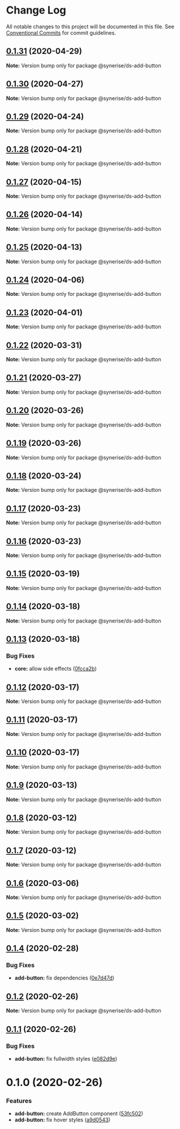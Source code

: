 # Change Log

All notable changes to this project will be documented in this file.
See [Conventional Commits](https://conventionalcommits.org) for commit guidelines.

## [0.1.31](https://github.com/Synerise/synerise-design/compare/@synerise/ds-add-button@0.1.30...@synerise/ds-add-button@0.1.31) (2020-04-29)

**Note:** Version bump only for package @synerise/ds-add-button





## [0.1.30](https://github.com/Synerise/synerise-design/compare/@synerise/ds-add-button@0.1.29...@synerise/ds-add-button@0.1.30) (2020-04-27)

**Note:** Version bump only for package @synerise/ds-add-button





## [0.1.29](https://github.com/Synerise/synerise-design/compare/@synerise/ds-add-button@0.1.28...@synerise/ds-add-button@0.1.29) (2020-04-24)

**Note:** Version bump only for package @synerise/ds-add-button





## [0.1.28](https://github.com/Synerise/synerise-design/compare/@synerise/ds-add-button@0.1.27...@synerise/ds-add-button@0.1.28) (2020-04-21)

**Note:** Version bump only for package @synerise/ds-add-button





## [0.1.27](https://github.com/Synerise/synerise-design/compare/@synerise/ds-add-button@0.1.26...@synerise/ds-add-button@0.1.27) (2020-04-15)

**Note:** Version bump only for package @synerise/ds-add-button





## [0.1.26](https://github.com/Synerise/synerise-design/compare/@synerise/ds-add-button@0.1.25...@synerise/ds-add-button@0.1.26) (2020-04-14)

**Note:** Version bump only for package @synerise/ds-add-button





## [0.1.25](https://github.com/Synerise/synerise-design/compare/@synerise/ds-add-button@0.1.24...@synerise/ds-add-button@0.1.25) (2020-04-13)

**Note:** Version bump only for package @synerise/ds-add-button





## [0.1.24](https://github.com/Synerise/synerise-design/compare/@synerise/ds-add-button@0.1.23...@synerise/ds-add-button@0.1.24) (2020-04-06)

**Note:** Version bump only for package @synerise/ds-add-button





## [0.1.23](https://github.com/Synerise/synerise-design/compare/@synerise/ds-add-button@0.1.22...@synerise/ds-add-button@0.1.23) (2020-04-01)

**Note:** Version bump only for package @synerise/ds-add-button





## [0.1.22](https://github.com/Synerise/synerise-design/compare/@synerise/ds-add-button@0.1.21...@synerise/ds-add-button@0.1.22) (2020-03-31)

**Note:** Version bump only for package @synerise/ds-add-button





## [0.1.21](https://github.com/Synerise/synerise-design/compare/@synerise/ds-add-button@0.1.20...@synerise/ds-add-button@0.1.21) (2020-03-27)

**Note:** Version bump only for package @synerise/ds-add-button





## [0.1.20](https://github.com/Synerise/synerise-design/compare/@synerise/ds-add-button@0.1.19...@synerise/ds-add-button@0.1.20) (2020-03-26)

**Note:** Version bump only for package @synerise/ds-add-button





## [0.1.19](https://github.com/Synerise/synerise-design/compare/@synerise/ds-add-button@0.1.18...@synerise/ds-add-button@0.1.19) (2020-03-26)

**Note:** Version bump only for package @synerise/ds-add-button





## [0.1.18](https://github.com/Synerise/synerise-design/compare/@synerise/ds-add-button@0.1.17...@synerise/ds-add-button@0.1.18) (2020-03-24)

**Note:** Version bump only for package @synerise/ds-add-button





## [0.1.17](https://github.com/Synerise/synerise-design/compare/@synerise/ds-add-button@0.1.15...@synerise/ds-add-button@0.1.17) (2020-03-23)

**Note:** Version bump only for package @synerise/ds-add-button





## [0.1.16](https://github.com/Synerise/synerise-design/compare/@synerise/ds-add-button@0.1.15...@synerise/ds-add-button@0.1.16) (2020-03-23)

**Note:** Version bump only for package @synerise/ds-add-button





## [0.1.15](https://github.com/Synerise/synerise-design/compare/@synerise/ds-add-button@0.1.14...@synerise/ds-add-button@0.1.15) (2020-03-19)

**Note:** Version bump only for package @synerise/ds-add-button





## [0.1.14](https://github.com/Synerise/synerise-design/compare/@synerise/ds-add-button@0.1.13...@synerise/ds-add-button@0.1.14) (2020-03-18)

**Note:** Version bump only for package @synerise/ds-add-button





## [0.1.13](https://github.com/Synerise/synerise-design/compare/@synerise/ds-add-button@0.1.12...@synerise/ds-add-button@0.1.13) (2020-03-18)


### Bug Fixes

* **core:** allow side effects ([0fcca2b](https://github.com/Synerise/synerise-design/commit/0fcca2b3476b539a60d6d21af5a43a7d32135868))





## [0.1.12](https://github.com/Synerise/synerise-design/compare/@synerise/ds-add-button@0.1.11...@synerise/ds-add-button@0.1.12) (2020-03-17)

**Note:** Version bump only for package @synerise/ds-add-button

## [0.1.11](https://github.com/Synerise/synerise-design/compare/@synerise/ds-add-button@0.1.10...@synerise/ds-add-button@0.1.11) (2020-03-17)

**Note:** Version bump only for package @synerise/ds-add-button

## [0.1.10](https://github.com/Synerise/synerise-design/compare/@synerise/ds-add-button@0.1.9...@synerise/ds-add-button@0.1.10) (2020-03-17)

**Note:** Version bump only for package @synerise/ds-add-button

## [0.1.9](https://github.com/Synerise/synerise-design/compare/@synerise/ds-add-button@0.1.8...@synerise/ds-add-button@0.1.9) (2020-03-13)

**Note:** Version bump only for package @synerise/ds-add-button

## [0.1.8](https://github.com/Synerise/synerise-design/compare/@synerise/ds-add-button@0.1.7...@synerise/ds-add-button@0.1.8) (2020-03-12)

**Note:** Version bump only for package @synerise/ds-add-button

## [0.1.7](https://github.com/Synerise/synerise-design/compare/@synerise/ds-add-button@0.1.6...@synerise/ds-add-button@0.1.7) (2020-03-12)

**Note:** Version bump only for package @synerise/ds-add-button

## [0.1.6](https://github.com/Synerise/synerise-design/compare/@synerise/ds-add-button@0.1.5...@synerise/ds-add-button@0.1.6) (2020-03-06)

**Note:** Version bump only for package @synerise/ds-add-button

## [0.1.5](https://github.com/Synerise/synerise-design/compare/@synerise/ds-add-button@0.1.4...@synerise/ds-add-button@0.1.5) (2020-03-02)

**Note:** Version bump only for package @synerise/ds-add-button

## [0.1.4](https://github.com/Synerise/synerise-design/compare/@synerise/ds-add-button@0.1.3...@synerise/ds-add-button@0.1.4) (2020-02-28)

### Bug Fixes

- **add-button:** fix dependencies ([0e7d47d](https://github.com/Synerise/synerise-design/commit/0e7d47d08ff27446024752af3e7682282ae21016))

## [0.1.2](https://github.com/Synerise/synerise-design/compare/@synerise/ds-add-button@0.1.1...@synerise/ds-add-button@0.1.2) (2020-02-26)

**Note:** Version bump only for package @synerise/ds-add-button

## [0.1.1](https://github.com/Synerise/synerise-design/compare/@synerise/ds-add-button@0.1.0...@synerise/ds-add-button@0.1.1) (2020-02-26)

### Bug Fixes

- **add-button:** fix fullwidth styles ([e082d9e](https://github.com/Synerise/synerise-design/commit/e082d9e4b58d83da706b09944fb35e4c0ecf4018))

# 0.1.0 (2020-02-26)

### Features

- **add-button:** create AddButton component ([53fc502](https://github.com/Synerise/synerise-design/commit/53fc50294a9133e4692313e4860e78a4cd0847fd))
- **add-button:** fix hover styles ([a9d0543](https://github.com/Synerise/synerise-design/commit/a9d0543996cc04029cd3222f7061738e0d7b72e7))
